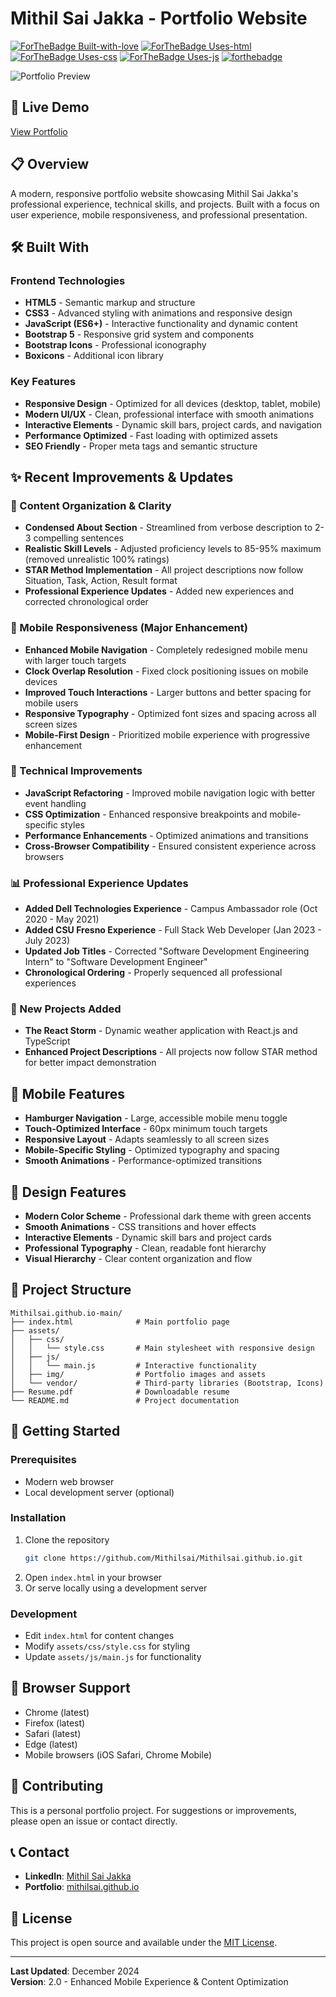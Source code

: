# Mithil Sai Jakka - Portfolio Website

[![ForTheBadge Built-with-love](http://ForTheBadge.com/images/badges/built-with-love.svg)](https://GitHub.com/Mithilsai/)
[![ForTheBadge Uses-html](http://ForTheBadge.com/images/badges/uses-html.svg)](http://ForTheBadge.com)
[![ForTheBadge Uses-css](http://ForTheBadge.com/images/badges/uses-css.svg)](http://ForTheBadge.com)
[![ForTheBadge Uses-js](http://ForTheBadge.com/images/badges/uses-js.svg)](http://ForTheBadge.com)
[![forthebadge](https://forthebadge.com/images/badges/for-you.svg)](https://forthebadge.com)

![Portfolio Preview](https://github.com/Mithilsai/Mithilsai.github.io/blob/master/assets/imgportfolio.jpg?raw=true)

## 🚀 Live Demo
[View Portfolio](https://mithilsai.github.io)

## 📋 Overview
A modern, responsive portfolio website showcasing Mithil Sai Jakka's professional experience, technical skills, and projects. Built with a focus on user experience, mobile responsiveness, and professional presentation.

## 🛠️ Built With

### Frontend Technologies
- **HTML5** - Semantic markup and structure
- **CSS3** - Advanced styling with animations and responsive design
- **JavaScript (ES6+)** - Interactive functionality and dynamic content
- **Bootstrap 5** - Responsive grid system and components
- **Bootstrap Icons** - Professional iconography
- **Boxicons** - Additional icon library

### Key Features
- **Responsive Design** - Optimized for all devices (desktop, tablet, mobile)
- **Modern UI/UX** - Clean, professional interface with smooth animations
- **Interactive Elements** - Dynamic skill bars, project cards, and navigation
- **Performance Optimized** - Fast loading with optimized assets
- **SEO Friendly** - Proper meta tags and semantic structure

## ✨ Recent Improvements & Updates

### 🎯 Content Organization & Clarity
- **Condensed About Section** - Streamlined from verbose description to 2-3 compelling sentences
- **Realistic Skill Levels** - Adjusted proficiency levels to 85-95% maximum (removed unrealistic 100% ratings)
- **STAR Method Implementation** - All project descriptions now follow Situation, Task, Action, Result format
- **Professional Experience Updates** - Added new experiences and corrected chronological order

### 📱 Mobile Responsiveness (Major Enhancement)
- **Enhanced Mobile Navigation** - Completely redesigned mobile menu with larger touch targets
- **Clock Overlap Resolution** - Fixed clock positioning issues on mobile devices
- **Improved Touch Interactions** - Larger buttons and better spacing for mobile users
- **Responsive Typography** - Optimized font sizes and spacing across all screen sizes
- **Mobile-First Design** - Prioritized mobile experience with progressive enhancement

### 🔧 Technical Improvements
- **JavaScript Refactoring** - Improved mobile navigation logic with better event handling
- **CSS Optimization** - Enhanced responsive breakpoints and mobile-specific styles
- **Performance Enhancements** - Optimized animations and transitions
- **Cross-Browser Compatibility** - Ensured consistent experience across browsers

### 📊 Professional Experience Updates
- **Added Dell Technologies Experience** - Campus Ambassador role (Oct 2020 - May 2021)
- **Added CSU Fresno Experience** - Full Stack Web Developer (Jan 2023 - July 2023)
- **Updated Job Titles** - Corrected "Software Development Engineering Intern" to "Software Development Engineer"
- **Chronological Ordering** - Properly sequenced all professional experiences

### 🚀 New Projects Added
- **The React Storm** - Dynamic weather application with React.js and TypeScript
- **Enhanced Project Descriptions** - All projects now follow STAR method for better impact demonstration

## 📱 Mobile Features
- **Hamburger Navigation** - Large, accessible mobile menu toggle
- **Touch-Optimized Interface** - 60px minimum touch targets
- **Responsive Layout** - Adapts seamlessly to all screen sizes
- **Mobile-Specific Styling** - Optimized typography and spacing
- **Smooth Animations** - Performance-optimized transitions

## 🎨 Design Features
- **Modern Color Scheme** - Professional dark theme with green accents
- **Smooth Animations** - CSS transitions and hover effects
- **Interactive Elements** - Dynamic skill bars and project cards
- **Professional Typography** - Clean, readable font hierarchy
- **Visual Hierarchy** - Clear content organization and flow

## 📁 Project Structure
```
Mithilsai.github.io-main/
├── index.html              # Main portfolio page
├── assets/
│   ├── css/
│   │   └── style.css       # Main stylesheet with responsive design
│   ├── js/
│   │   └── main.js         # Interactive functionality
│   ├── img/                # Portfolio images and assets
│   └── vendor/             # Third-party libraries (Bootstrap, Icons)
├── Resume.pdf              # Downloadable resume
└── README.md               # Project documentation
```

## 🚀 Getting Started

### Prerequisites
- Modern web browser
- Local development server (optional)

### Installation
1. Clone the repository
   ```bash
   git clone https://github.com/Mithilsai/Mithilsai.github.io.git
   ```
2. Open `index.html` in your browser
3. Or serve locally using a development server

### Development
- Edit `index.html` for content changes
- Modify `assets/css/style.css` for styling
- Update `assets/js/main.js` for functionality

## 📱 Browser Support
- Chrome (latest)
- Firefox (latest)
- Safari (latest)
- Edge (latest)
- Mobile browsers (iOS Safari, Chrome Mobile)

## 🤝 Contributing
This is a personal portfolio project. For suggestions or improvements, please open an issue or contact directly.

## 📞 Contact
- **LinkedIn**: [Mithil Sai Jakka](https://www.linkedin.com/in/mithil1729/)
- **Portfolio**: [mithilsai.github.io](https://mithilsai.github.io)

## 📄 License
This project is open source and available under the [MIT License](LICENSE).

---

**Last Updated**: December 2024  
**Version**: 2.0 - Enhanced Mobile Experience & Content Optimization
